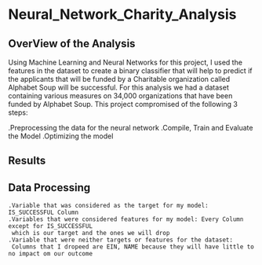 # Neural_Network_Charity_Analysis

## OverView of the Analysis


Using Machine Learning and Neural Networks for this project, I used the features in the dataset to 
create a binary classifier that will help to predict if the applicants that will be funded by a Charitable
organization called Alphabet Soup will be successful. For this analysis we had a dataset containing various 
measures on 34,000 organizations that have been funded by Alphabet Soup. This project compromised of the 
following 3 steps:

  .Preprocessing the data for the neural network
  .Compile, Train and Evaluate the Model
  .Optimizing the model

## Results

## Data Processing

    .Variable that was considered as the target for my model: IS_SUCCESSFUL Column
    .Variables that were considered features for my model: Every Column except for IS_SUCCESSFUL 
     which is our target and the ones we will drop
    .Variable that were neither targets or features for the dataset: 
     Columns that I dropeed are EIN, NAME because they will have little to no impact om our outcome
